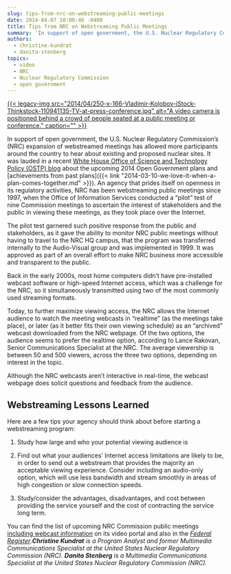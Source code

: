 ```yaml
---
slug: tips-from-nrc-on-webstreaming-public-meetings
date: 2014-04-07 10:00:46 -0400
title: Tips from NRC on Webstreaming Public Meetings
summary: 'In support of open government, the U.S. Nuclear Regulatory Commission’s (NRC) expansion of webstreamed meetings has allowed more participants around the country to hear about existing and proposed nuclear sites. It was lauded in a recent White House Office of Science and Technology Policy (OSTP) blog about the upcoming 2014 Open Government plans and achievements'
authors:
  - christine-kundrat
  - danita-stenberg
topics:
  - video
  - NRC
  - Nuclear Regulatory Commission
  - open government
---
```


[{{< legacy-img src="2014/04/250-x-166-Vladimir-Kolobov-iStock-Thinkstock-110941135-TV-at-press-conference.jpg" alt="A video camera is positioned behind a crowd of people seated at a public meeting or conference." caption="" >}}](https://s3.amazonaws.com/digitalgov/_legacy-img/2014/04/250-x-166-Vladimir-Kolobov-iStock-Thinkstock-110941135-TV-at-press-conference.jpg) 

In support of open government, the U.S. Nuclear Regulatory Commission’s (NRC) expansion of webstreamed meetings has allowed more participants around the country to hear about existing and proposed nuclear sites. It was lauded in a recent [White House Office of Science and Technology Policy (OSTP) blog](http://www.whitehouse.gov/blog/2014/02/28/we-love-it-when-plan-comes-together-0) about the upcoming 2014 Open Government plans and [achievements from past plans]({{< link "2014-03-10-we-love-it-when-a-plan-comes-together.md" >}}). An agency that prides itself on openness in its regulatory activities, NRC has been webstreaming public meetings since 1997, when the Office of Information Services conducted a “pilot” test of nine Commission meetings to ascertain the interest of stakeholders and the public in viewing these meetings, as they took place over the Internet.

The pilot test garnered such positive response from the public and stakeholders, as it gave the ability to monitor NRC public meetings without having to travel to the NRC HQ campus, that the program was transferred internally to the Audio-Visual group and was implemented in 1999. It was approved as part of an overall effort to make NRC business more accessible and transparent to the public.

Back in the early 2000s, most home computers didn’t have pre-installed webcast software or high-speed Internet access, which was a challenge for the NRC, so it simultaneously transmitted using two of the most commonly used streaming formats.

Today, to further maximize viewing access, the NRC allows the Internet audience to watch the meeting webcasts in “realtime” (as the meetings take place), or later (as it better fits their own viewing schedule) as an “archived” webcast downloaded from the NRC webpage. Of the two options, the audience seems to prefer the realtime option, according to Lance Rakovan, Senior Communications Specialist at the NRC. The average viewership is between 50 and 500 viewers, across the three two options, depending on interest in the topic.

Although the NRC webcasts aren’t interactive in real-time, the webcast webpage does solicit questions and feedback from the audience.

## Webstreaming Lessons Learned

Here are a few tips your agency should think about before starting a webstreaming program:

1. Study how large and who your potential viewing audience is
  
2. Find out what your audiences’ Internet access limitations are likely to be, in order to send out a webstream that provides the majority an acceptable viewing experience. Consider including an audio-only option, which will use less bandwidth and stream smoothly in areas of high congestion or slow connection speeds.
  
3. Study/consider the advantages, disadvantages, and cost between providing the service yourself and the cost of contracting the service long term.

You can find the list of upcoming NRC Commission public meetings [including webcast information](http://video.nrc.gov/) on its video portal and also in the [_Federal Register_](https://www.federalregister.gov/agencies/nuclear-regulatory-commission)._**Christine Kundrat** is a Program Analyst and former Multimedia Communications Specialist at the United States Nuclear Regulatory Commission (NRC). **Danita Stenberg** is a Multimedia Communications Specialist at the United States Nuclear Regulatory Commission (NRC)._